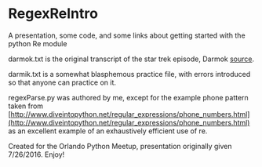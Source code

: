 # RegexReIntro
A presentation, some code, and some links about getting started with the python Re module

darmok.txt is the original transcript of the star trek episode, Darmok [source](http://www.chakoteya.net/NextGen/202.htm).

darmik.txt is a somewhat blasphemous practice file, with errors introduced so that anyone can practice on it.

regexParse.py was authored by me, except for the example phone pattern taken from [http://www.diveintopython.net/regular_expressions/phone_numbers.html](http://www.diveintopython.net/regular_expressions/phone_numbers.html) as an excellent example of an exhaustively efficient use of re. 

Created for the Orlando Python Meetup, presentation originally given 7/26/2016. Enjoy!
